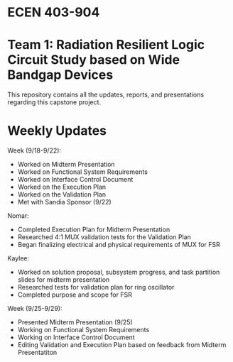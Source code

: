 # ECEN 403-904
# Team 1: Radiation Resilient Logic Circuit Study based on Wide Bandgap Devices

This repository contains all the updates, reports, and presentations regarding this capstone project.

# Weekly Updates
Week (9/18-9/22): 
- Worked on Midterm Presentation
- Worked on Functional System Requirements
- Worked on Interface Control Document
- Worked on the Execution Plan
- Worked on the Validation Plan
- Met with Sandia Sponsor (9/22)

Nomar:
- Completed Execution Plan for Midterm Presentation
- Researched 4:1 MUX validation tests for the Validation Plan
- Began finalizing electrical and physical requirements of MUX for FSR

Kaylee:
- Worked on solution proposal, subsystem progress, and task partition slides for midterm presentation
- Researched tests for validation plan for ring oscillator
- Completed purpose and scope for FSR

Week (9/25-9/29):
- Presented Midterm Presentation (9/25)
- Working on Functional System Requirements
- Working on Interface Control Document
- Editing Validation and Execution Plan based on feedback from Midterm Presentatiton
